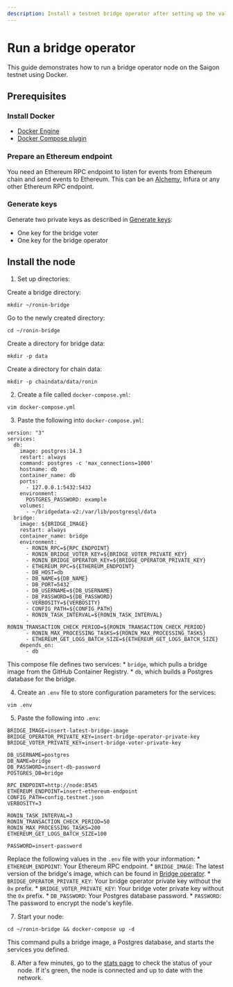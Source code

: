 ```yaml
---
description: Install a testnet bridge operator after setting up the validator node.
---
```


# Run a bridge operator
This guide demonstrates how to run a bridge operator node on the Saigon testnet using Docker.

## Prerequisites
### Install Docker
* [Docker Engine](https://docs.docker.com/engine/install/)
* [Docker Compose plugin](https://docs.docker.com/compose/install/)

### Prepare an Ethereum endpoint
You need an Ethereum RPC endpoint to listen for events from Ethereum chain and send events to Ethereum. This can be an [Alchemy](https://www.alchemy.com/overviews/private-rpc-endpoint), Infura or any other Ethereum RPC endpoint.

### Generate keys
Generate two private keys as described in [Generate keys](./../generate-keys.md):
* One key for the bridge voter 
* One key for the bridge operator

## Install the node
1. Set up directories:

  Create a bridge directory:
  ```
  mkdir ~/ronin-bridge
  ```

  Go to the newly created directory:
  ```
  cd ~/ronin-bridge
  ```

  Create a directory for bridge data:
  ```
  mkdir -p data
  ```

  Create a directory for chain data:
  ```
  mkdir -p chaindata/data/ronin
  ```

2. Create a file called `docker-compose.yml`:

  ```
  vim docker-compose.yml
  ```

3. Paste the following into `docker-compose.yml`:

  ```
  version: "3"
  services:
    db:
      image: postgres:14.3
      restart: always
      command: postgres -c 'max_connections=1000'
      hostname: db
      container_name: db
      ports:
        - 127.0.0.1:5432:5432
      environment:
        POSTGRES_PASSWORD: example
      volumes:
        - ~/bridgedata-v2:/var/lib/postgresql/data
    bridge:
      image: ${BRIDGE_IMAGE}
      restart: always
      container_name: bridge
      environment:
        - RONIN_RPC=${RPC_ENDPOINT}
        - RONIN_BRIDGE_VOTER_KEY=${BRIDGE_VOTER_PRIVATE_KEY}
        - RONIN_BRIDGE_OPERATOR_KEY=${BRIDGE_OPERATOR_PRIVATE_KEY}
        - ETHEREUM_RPC=${ETHEREUM_ENDPOINT}
        - DB_HOST=db
        - DB_NAME=${DB_NAME}
        - DB_PORT=5432
        - DB_USERNAME=${DB_USERNAME}
        - DB_PASSWORD=${DB_PASSWORD}
        - VERBOSITY=${VERBOSITY}
        - CONFIG_PATH=${CONFIG_PATH}
        - RONIN_TASK_INTERVAL=${RONIN_TASK_INTERVAL}
        - RONIN_TRANSACTION_CHECK_PERIOD=${RONIN_TRANSACTION_CHECK_PERIOD}
        - RONIN_MAX_PROCESSING_TASKS=${RONIN_MAX_PROCESSING_TASKS}
        - ETHEREUM_GET_LOGS_BATCH_SIZE=${ETHEREUM_GET_LOGS_BATCH_SIZE}
      depends_on:
        - db
  ```

  This compose file defines two services:
     * `bridge`, which pulls a bridge image from the GitHub Container Registry.
     * `db`, which builds a Postgres database for the bridge.

4. Create an `.env` file to store configuration parameters for the services:

  ```
  vim .env
  ```

5. Paste the following into `.env`:

  ```
  BRIDGE_IMAGE=insert-latest-bridge-image
  BRIDGE_OPERATOR_PRIVATE_KEY=insert-bridge-operator-private-key
  BRIDGE_VOTER_PRIVATE_KEY=insert-bridge-voter-private-key

  DB_USERNAME=postgres
  DB_NAME=bridge
  DB_PASSWORD=insert-db-password
  POSTGRES_DB=bridge

  RPC_ENDPOINT=http://node:8545
  ETHEREUM_ENDPOINT=insert-ethereum-endpoint
  CONFIG_PATH=config.testnet.json
  VERBOSITY=3

  RONIN_TASK_INTERVAL=3
  RONIN_TRANSACTION_CHECK_PERIOD=50
  RONIN_MAX_PROCESSING_TASKS=200
  ETHEREUM_GET_LOGS_BATCH_SIZE=100

  PASSWORD=insert-password
  ```

  Replace the following values in the `.env` file with your information:
    * `ETHEREUM_ENDPOINT`: Your Ethereum RPC endpoint.
    * `BRIDGE_IMAGE`: The latest version of the bridge's image, which can be found in [Bridge operator](./../latest.md#bridge-operator).
    * `BRIDGE_OPERATOR_PRIVATE_KEY`: Your bridge operator private key without the `0x` prefix.
    * `BRIDGE_VOTER_PRIVATE_KEY`: Your bridge voter private key without the `0x` prefix.
    * `DB_PASSWORD`: Your Postgres database password.
    * `PASSWORD`: The password to encrypt the node's keyfile.

7. Start your node:

  ```
  cd ~/ronin-bridge && docker-compose up -d
  ```

  This command pulls a bridge image, a Postgres database, and starts the services you defined.

8. After a few minutes, go to the [stats page](https://saigon-stats.roninchain.com/) to check the status of your node. If it's green, the node is connected and up to date with the network.
